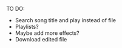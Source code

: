 TO DO:
* Search song title and play instead of file
* Playlists?
* Maybe add more effects?
* Download edited file
